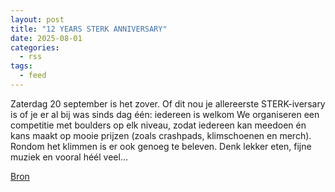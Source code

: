 ```yaml
---
layout: post
title: "12 YEARS STERK ANNIVERSARY"
date: 2025-08-01
categories: 
  - rss
tags: 
  - feed
---
```


<p>Zaterdag 20 september is het zover. Of dit nou je allereerste STERK-iversary is of je er al bij was sinds dag &eacute;&eacute;n: iedereen is welkom We organiseren een competitie met boulders op elk niveau, zodat iedereen kan meedoen &eacute;n kans maakt op mooie prijzen (zoals crashpads, klimschoenen en merch). Rondom het klimmen is er ook genoeg te beleven. Denk lekker eten, fijne muziek en vooral h&eacute;&eacute;l veel&hellip;</p>
<p><a href="https://www.klimkalender.nl/comp/12-years-sterk-anniversary/" rel="noopener noreferrer" target="_blank">Bron</a></p>
